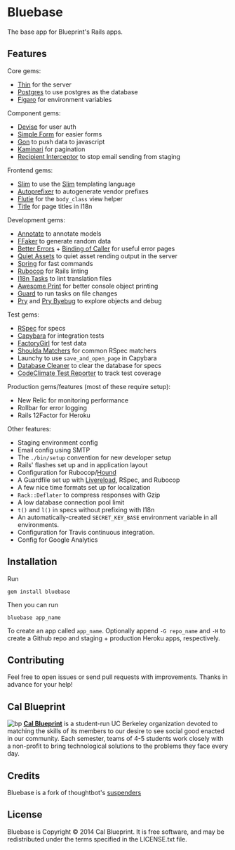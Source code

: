# Bluebase

The base app for Blueprint's Rails apps.

## Features

Core gems:
- [Thin](https://github.com/macournoyer/thin/) for the server
- [Postgres](https://rubygems.org/gems/pg) to use postgres as the database
- [Figaro](https://github.com/laserlemon/figaro) for environment variables

Component gems:
- [Devise](https://github.com/plataformatec/devise) for user auth
- [Simple Form](https://github.com/plataformatec/simple_form) for easier forms
- [Gon](https://github.com/gazay/gon) to push data to javascript
- [Kaminari](https://github.com/amatsuda/kaminari) for pagination
- [Recipient Interceptor](https://github.com/croaky/recipient_interceptor) to stop email sending from staging

Frontend gems:
- [Slim](https://github.com/slim-template/slim-rails) to use the [Slim](http://slim-lang.com/) templating language
- [Autoprefixer](https://github.com/ai/autoprefixer-rails) to autogenerate vendor prefixes
- [Flutie](https://github.com/thoughtbot/flutie) for the ```body_class``` view helper
- [Title](https://github.com/calebthompson/title) for page titles in I18n

Development gems:
- [Annotate](https://github.com/ctran/annotate_models) to annotate models
- [FFaker](https://github.com/EmmanuelOga/ffaker) to generate random data
- [Better Errors](https://github.com/charliesome/better_errors) + [Binding of Caller](https://github.com/banister/binding_of_caller) for useful error pages
- [Quiet Assets](https://github.com/evrone/quiet_assets) to quiet asset rending output in the server
- [Spring](https://github.com/rails/spring) for fast commands
- [Rubocop](https://github.com/bbatsov/rubocop) for Rails linting
- [I18n Tasks](https://github.com/glebm/i18n-tasks) to lint translation files
- [Awesome Print](https://github.com/michaeldv/awesome_print) for better console object printing
- [Guard](https://github.com/guard/guard) to run tasks on file changes
- [Pry](https://github.com/pry/pry) and [Pry Byebug](https://github.com/deivid-rodriguez/pry-byebug) to explore objects and debug

Test gems:
- [RSpec](https://github.com/rspec/rspec-rails) for specs
- [Capybara](https://github.com/jnicklas/capybara) for integration tests
- [FactoryGirl](https://github.com/thoughtbot/factory_girl) for test data
- [Shoulda Matchers](https://github.com/thoughtbot/shoulda) for common RSpec matchers
- Launchy to use ```save_and_open_page``` in Capybara
- [Database Cleaner](https://github.com/DatabaseCleaner/database_cleaner) to clear the database for specs
- [CodeClimate Test Reporter](https://github.com/codeclimate/ruby-test-reporter) to track test coverage

Production gems/features (most of these require setup):
- New Relic for monitoring performance
- Rollbar for error logging
- Rails 12Factor for Heroku

Other features:
- Staging environment config
- Email config using SMTP
- The ```./bin/setup``` convention for new developer setup
- Rails' flashes set up and in application layout
- Configuration for Rubocop/[Hound](https://houndci.com/)
- A Guardfile set up with [Livereload](https://chrome.google.com/webstore/detail/livereload/jnihajbhpnppcggbcgedagnkighmdlei?hl=en), RSpec, and Rubocop
- A few nice time formats set up for localization
- ```Rack::Deflater``` to compress responses with Gzip
- A low database connection pool limit
- ```t()``` and ```l()``` in specs without prefixing with I18n
- An automatically-created ```SECRET_KEY_BASE``` environment variable in all environments.
- Configuration for Travis continuous integration.
- Config for Google Analytics

## Installation

Run

    gem install bluebase

Then you can run

    bluebase app_name

To create an app called ```app_name```. Optionally append ```-G repo_name``` and ```-H``` to create a Github repo and staging + production Heroku apps, respectively.

## Contributing

Feel free to open issues or send pull requests with improvements. Thanks in
advance for your help!

## Cal Blueprint
![bp](http://bptech.berkeley.edu/assets/logo-full-large-d6419503b443e360bc6c404a16417583.png "BP Banner")
**[Cal Blueprint](http://www.calblueprint.org/)** is a student-run UC Berkeley organization devoted to matching the skills of its members to our desire to see social good enacted in our community. Each semester, teams of 4-5 students work closely with a non-profit to bring technological solutions to the problems they face every day.

## Credits
Bluebase is a fork of thoughtbot's [suspenders](https://github.com/thoughtbot/suspenders)

## License

Bluebase is Copyright © 2014 Cal Blueprint. It is free software, and may be redistributed under the terms
specified in the LICENSE.txt file.
